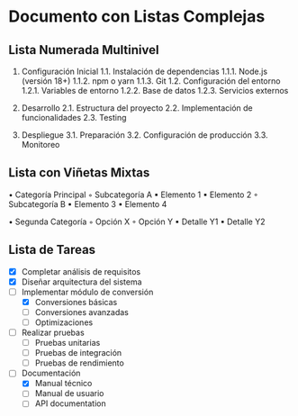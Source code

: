 # Documento con Listas Complejas

## Lista Numerada Multinivel

1. Configuración Inicial
   1.1. Instalación de dependencias
       1.1.1. Node.js (versión 18+)
       1.1.2. npm o yarn
       1.1.3. Git
   1.2. Configuración del entorno
       1.2.1. Variables de entorno
       1.2.2. Base de datos
       1.2.3. Servicios externos

2. Desarrollo
   2.1. Estructura del proyecto
   2.2. Implementación de funcionalidades
   2.3. Testing

3. Despliegue
   3.1. Preparación
   3.2. Configuración de producción
   3.3. Monitoreo

## Lista con Viñetas Mixtas

• Categoría Principal
  ◦ Subcategoría A
    ▪ Elemento 1
    ▪ Elemento 2
  ◦ Subcategoría B
    ▪ Elemento 3
    ▪ Elemento 4

• Segunda Categoría
  ◦ Opción X
  ◦ Opción Y
    ▪ Detalle Y1
    ▪ Detalle Y2

## Lista de Tareas

- [x] Completar análisis de requisitos
- [x] Diseñar arquitectura del sistema
- [ ] Implementar módulo de conversión
  - [x] Conversiones básicas
  - [ ] Conversiones avanzadas
  - [ ] Optimizaciones
- [ ] Realizar pruebas
  - [ ] Pruebas unitarias
  - [ ] Pruebas de integración
  - [ ] Pruebas de rendimiento
- [ ] Documentación
  - [x] Manual técnico
  - [ ] Manual de usuario
  - [ ] API documentation
